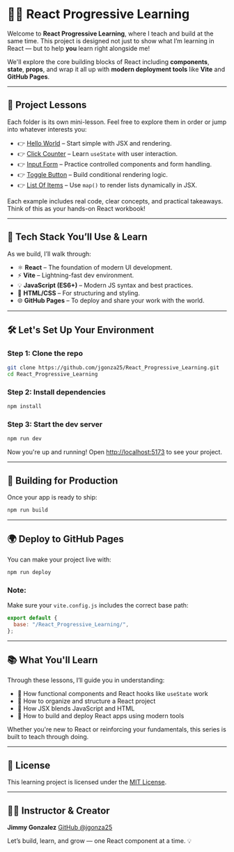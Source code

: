 # 👨‍🏫 React Progressive Learning

Welcome to **React Progressive Learning**, where I teach and build at the same time. This project is designed not just to show what I’m learning in React — but to help **you** learn right alongside me!

We'll explore the core building blocks of React including **components**, **state**, **props**, and wrap it all up with **modern deployment tools** like **Vite** and **GitHub Pages**.

---

## 📁 Project Lessons

Each folder is its own mini-lesson. Feel free to explore them in order or jump into whatever interests you:

* 👉 [Hello World](https://github.com/jgonza25/React_Progressive_Learning/tree/main/HelloWorld) – Start simple with JSX and rendering.
* 👉 [Click Counter](https://github.com/jgonza25/React_Progressive_Learning/tree/main/ClickCounter) – Learn `useState` with user interaction.
* 👉 [Input Form](https://github.com/jgonza25/React_Progressive_Learning/tree/main/InputForm) – Practice controlled components and form handling.
* 👉 [Toggle Button](https://github.com/jgonza25/React_Progressive_Learning/tree/main/ToggleButton) – Build conditional rendering logic.
* 👉 [List Of Items](https://github.com/jgonza25/React_Progressive_Learning/tree/main/ListOfItems) – Use `map()` to render lists dynamically in JSX.

Each example includes real code, clear concepts, and practical takeaways. Think of this as your hands-on React workbook!

---

## 🚀 Tech Stack You’ll Use & Learn

As we build, I’ll walk through:

* ⚛️ **React** – The foundation of modern UI development.
* ⚡ **Vite** – Lightning-fast dev environment.
* 💡 **JavaScript (ES6+)** – Modern JS syntax and best practices.
* 🎨 **HTML/CSS** – For structuring and styling.
* 🌐 **GitHub Pages** – To deploy and share your work with the world.

---

## 🛠️ Let's Set Up Your Environment

### Step 1: Clone the repo

```bash
git clone https://github.com/jgonza25/React_Progressive_Learning.git
cd React_Progressive_Learning
```

### Step 2: Install dependencies

```bash
npm install
```

### Step 3: Start the dev server

```bash
npm run dev
```

Now you're up and running! Open [http://localhost:5173](http://localhost:5173) to see your project.

---

## 🧱 Building for Production

Once your app is ready to ship:

```bash
npm run build
```

---

## 🌍 Deploy to GitHub Pages

You can make your project live with:

```bash
npm run deploy
```

### Note:

Make sure your `vite.config.js` includes the correct base path:

```js
export default {
  base: "/React_Progressive_Learning/",
};
```

---

## 📚 What You'll Learn

Through these lessons, I’ll guide you in understanding:

* 🧠 How functional components and React hooks like `useState` work
* 🧱 How to organize and structure a React project
* 🧾 How JSX blends JavaScript and HTML
* 🚀 How to build and deploy React apps using modern tools

Whether you're new to React or reinforcing your fundamentals, this series is built to teach through doing.

---

## 📄 License

This learning project is licensed under the [MIT License](LICENSE).

---

## 👨‍💻 Instructor & Creator

**Jimmy Gonzalez**
[GitHub @jgonza25](https://github.com/jgonza25)

Let’s build, learn, and grow — one React component at a time. 💡
